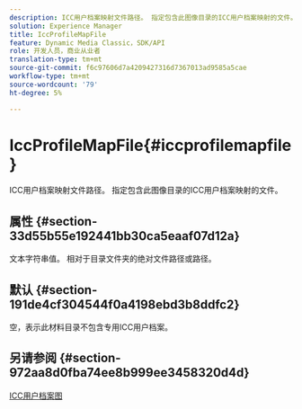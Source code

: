 ```yaml
---
description: ICC用户档案映射文件路径。 指定包含此图像目录的ICC用户档案映射的文件。
solution: Experience Manager
title: IccProfileMapFile
feature: Dynamic Media Classic，SDK/API
role: 开发人员，商业从业者
translation-type: tm+mt
source-git-commit: f6c97606d7a4209427316d7367013ad9585a5cae
workflow-type: tm+mt
source-wordcount: '79'
ht-degree: 5%

---
```



# IccProfileMapFile{#iccprofilemapfile}

ICC用户档案映射文件路径。 指定包含此图像目录的ICC用户档案映射的文件。

## 属性 {#section-33d55b55e192441bb30ca5eaaf07d12a}

文本字符串值。 相对于目录文件夹的绝对文件路径或路径。

## 默认 {#section-191de4cf304544f0a4198ebd3b8ddfc2}

空，表示此材料目录不包含专用ICC用户档案。

## 另请参阅 {#section-972aa8d0fba74ee8b999ee3458320d4d}

[ICC用户档案图](../../../../../ir-api/material-cat/image-rendering-api-ref/c-ir-material-catalog/c-ir-icc-profile-map-reference/c-ir-icc-profile-map-reference.md#concept-8c2a7d205b8544ccaa159f5b66710012)
